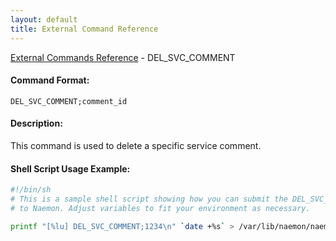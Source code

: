 ```yaml
---
layout: default
title: External Command Reference
---
```


<!--
************************************************
* AUTO GENERATED PAGE - USE ./update SCRIPT
************************************************
-->

<span class="glyphicon glyphicon-arrow-up"></span><a href="index.html"> External Commands Reference</a> - DEL_SVC_COMMENT<br>


#### Command Format:

`DEL_SVC_COMMENT;comment_id`

#### Description:

This command is used to delete a specific service comment.

#### Shell Script Usage Example:

```sh
#!/bin/sh
# This is a sample shell script showing how you can submit the DEL_SVC_COMMENT command
# to Naemon. Adjust variables to fit your environment as necessary.

printf "[%lu] DEL_SVC_COMMENT;1234\n" `date +%s` > /var/lib/naemon/naemon.cmd
```




